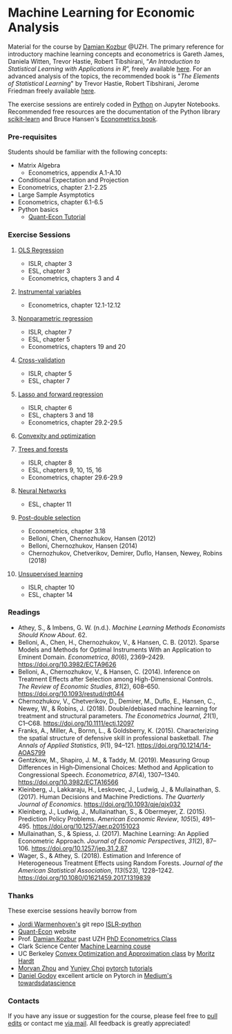 # Machine Learning for Economic Analysis

Material for the course by [Damian Kozbur](https://www.econ.uzh.ch/en/people/faculty/kozbur.html) @UZH. The primary reference for introductory machine learning concepts and econometrics is Gareth James, Daniela Witten, Trevor Hastie, Robert Tibshirani, “*An Introduction to Statistical Learning with Applications in R*”, freely available [here](https://faculty.marshall.usc.edu/gareth-james/ISL/ISLR%20Seventh%20Printing.pdf). For an advanced analysis of the topics, the recommended book is "*The Elements of Statistical Learning*" by Trevor Hastie, Robert Tibshirani, Jerome Friedman freely available [here](https://web.stanford.edu/~hastie/ElemStatLearn/).

The exercise sessions are entirely coded in [Python](https://www.python.org/downloads/) on Jupyter Notebooks. Recommended free resources are the documentation of the Python library [scikit-learn](https://scikit-learn.org/) and Bruce Hansen's [Econometrics book](https://www.ssc.wisc.edu/~bhansen/econometrics/). 



### Pre-requisites

Students should be familiar with the following concepts:

-  Matrix Algebra
   - Econometrics, appendix A.1-A.10
-  Conditional Expectation and Projection
 -  Econometrics, chapter 2.1-2.25
-  Large Sample Asymptotics
 -  Econometrics, chapter 6.1-6.5
-  Python basics
   - [Quant-Econ Tutorial](https://python.quantecon.org/index_learning_python.html)



### Exercise Sessions

1. [OLS Regression](https://matteocourthoud.github.io/course/1-regression)
   - ISLR, chapter 3
   - ESL, chapter 3
   - Econometrics, chapters 3 and 4

2. [Instrumental variables](https://matteocourthoud.github.io/course/2-iv)
   - Econometrics, chapter 12.1-12.12

3. [Nonparametric regression](https://matteocourthoud.github.io/course/3-nonparametric)
   - ISLR, chapter 7
   - ESL, chapter 5
   - Econometrics, chapters 19 and 20

4. [Cross-validation](https://matteocourthoud.github.io/course/4-crossvalidation)
   - ISLR, chapter 5
   - ESL, chapter 7

5. [Lasso and forward regression](https://matteocourthoud.github.io/course/5-lasso)
   - ISLR, chapter 6
   - ESL, chapters 3 and 18
   - Econometrics, chapter 29.2-29.5

6. [Convexity and optimization](https://matteocourthoud.github.io/course/6-convexity)

7. [Trees and forests](https://matteocourthoud.github.io/course/7-trees)
   - ISLR, chapter 8
   - ESL, chapters 9, 10, 15, 16
   - Econometrics, chapter 29.6-29.9

8. [Neural Networks](https://matteocourthoud.github.io/course/8-neuralnets)
   - ESL, chapter 11

9. [Post-double selection](https://matteocourthoud.github.io/course/9-postdoubleselection)

  	- Econometrics, chapter 3.18
  	- Belloni, Chen, Chernozhukov, Hansen (2012)
  	- Belloni, Chernozhukov, Hansen (2014)
  	- Chernozhukov, Chetverikov, Demirer, Duflo, Hansen, Newey, Robins (2018)

10. [Unsupervised learning](https://matteocourthoud.github.io/course/10-unsupervised)

  	- ISLR, chapter 10
  	- ESL, chapter 14




### Readings

- Athey, S., & Imbens, G. W. (n.d.). *Machine Learning Methods Economists Should Know About*. 62.
- Belloni, A., Chen, H., Chernozhukov, V., & Hansen, C. B. (2012). Sparse Models and Methods for Optimal Instruments With an Application to Eminent Domain. *Econometrica*, *80*(6), 2369–2429. https://doi.org/10.3982/ECTA9626
- Belloni, A., Chernozhukov, V., & Hansen, C. (2014). Inference on Treatment Effects after Selection among High-Dimensional Controls. *The Review of Economic Studies*, *81*(2), 608–650. https://doi.org/10.1093/restud/rdt044
- Chernozhukov, V., Chetverikov, D., Demirer, M., Duflo, E., Hansen, C., Newey, W., & Robins, J. (2018). Double/debiased machine learning for treatment and structural parameters. *The Econometrics Journal*, *21*(1), C1–C68. https://doi.org/10.1111/ectj.12097
- Franks, A., Miller, A., Bornn, L., & Goldsberry, K. (2015). Characterizing the spatial structure of defensive skill in professional basketball. *The Annals of Applied Statistics*, *9*(1), 94–121. https://doi.org/10.1214/14-AOAS799
- Gentzkow, M., Shapiro, J. M., & Taddy, M. (2019). Measuring Group Differences in High‐Dimensional Choices: Method and Application to Congressional Speech. *Econometrica*, *87*(4), 1307–1340. https://doi.org/10.3982/ECTA16566
- Kleinberg, J., Lakkaraju, H., Leskovec, J., Ludwig, J., & Mullainathan, S. (2017). Human Decisions and Machine Predictions. *The Quarterly Journal of Economics*. https://doi.org/10.1093/qje/qjx032
- Kleinberg, J., Ludwig, J., Mullainathan, S., & Obermeyer, Z. (2015). Prediction Policy Problems. *American Economic Review*, *105*(5), 491–495. https://doi.org/10.1257/aer.p20151023
- Mullainathan, S., & Spiess, J. (2017). Machine Learning: An Applied Econometric Approach. *Journal of Economic Perspectives*, *31*(2), 87–106. https://doi.org/10.1257/jep.31.2.87
- Wager, S., & Athey, S. (2018). Estimation and Inference of Heterogeneous Treatment Effects using Random Forests. *Journal of the American Statistical Association*, *113*(523), 1228–1242. https://doi.org/10.1080/01621459.2017.1319839



### Thanks

These exercise sessions heavily borrow from

- [Jordi Warmenhoven's](https://github.com/JWarmenhoven) git repo [ISLR-python](https://github.com/JWarmenhoven/ISLR-python)
- [Quant-Econ](https://quantecon.org/python-lectures/) website
- Prof. [Damian Kozbur](https://www.econ.uzh.ch/en/people/faculty/kozbur.html) past UZH [PhD Econometrics Class](https://matteocourthoud.github.io/econometrics/)
- Clark Science Center [Machine Learning couse](http://www.science.smith.edu/~jcrouser/SDS293/)
- UC Berkeley [Convex Optimization and Approximation class](https://ee227c.github.io/) by [Moritz Hardt](http://mrtz.org/)
- [Morvan Zhou](https://github.com/MorvanZhou/) and [Yunjey Choi](https://github.com/yunjey/) [pytorch](https://github.com/MorvanZhou/PyTorch-Tutorial) [tutorials](https://github.com/yunjey/pytorch-tutorial)
- [Daniel Godoy](https://medium.com/@dvgodoy) excellent article on Pytorch in [Medium's towardsdatascience](https://towardsdatascience.com/understanding-pytorch-with-an-example-a-step-by-step-tutorial-81fc5f8c4e8e)



### Contacts

If you have any issue or suggestion for the course, please feel free to [pull edits](https://github.com/matteocourthoud/Machine-Learning-for-Economic-Analysis-2020/pulls) or contact me [via mail](mailto:matteo.courthoud@uzh.ch). All feedback is greatly appreciated!